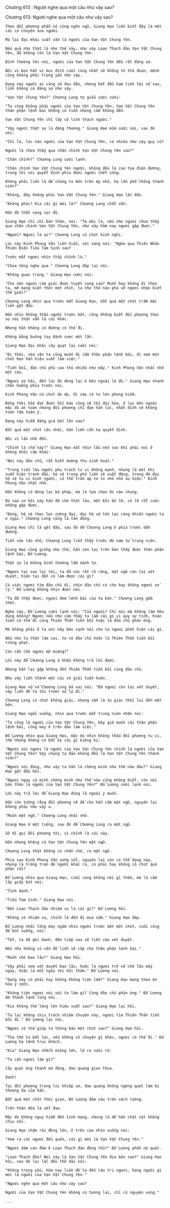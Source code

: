 




Chương 613 : Ngươi nghe qua một câu như vậy sao?


Chương 613: Ngươi nghe qua một câu như vậy sao?

	Theo đối phương phẫn nộ cùng ngôn ngữ, Giang Hạo liền biết đây là một cái có chuyện xưa người.

	Mà lại đại khái suất vẫn là người của Vạn Vật Chung Yên.

	Nếu quả như thật là như thế này, như vậy Loạn Thạch đảo Vạn Vật Chung Yên, đã không còn là Vạn Vật Chung Yên.

	Bình thường tới nói, người của Vạn Vật Chung Yên đều rất đáng sợ.

	Bởi vì bọn hắn vì mục đích cuối cùng nhất sẽ không từ thủ đoạn, mệnh cũng không phải trọng yếu như vậy.

	Dạng này người ai cũng sẽ đau đầu, nhưng bắt đầu ham tiền tài về sau, liền không có đáng sợ như vậy.

	"Vạn Vật Chung Yên?" Chương Long tự giễu cười cười:

	"Ta cũng không phải người của Vạn Vật Chung Yên, Vạn Vật Chung Yên thân phận lệnh bài không có tiền nhưng cầm không đến.

	Vạn Vật Chung Yên chỉ lấy có linh thạch người."

	"Vậy ngươi thật sự là đáng thương." Giang Hạo mỉm cười nói, sau đó nói:

	"Chỉ là, lúc nào người của Vạn Vật Chung Yên, có nhiều như vậy quy củ?

	Ngươi là chưa thấy qua chân chính Vạn Vật Chung Yên sao?"

	"Chân chính?" Chương Long cười lạnh:

	"Chân chính Vạn Vật Chung Yên người, không đều là cao tọa điện đường, trong lời nói quyết định phía dưới người chết sống.

	Không phải liền là để chúng ta bên trên ép nhỏ, hạ lấn phổ thông thành viên?"

	"Không, đây không phải Vạn Vật Chung Yên." Giang Hạo lắc đầu.

	"Không phải? Kia cái gì mới là?" Chương Long chất vấn.

	Hắn đã thất vọng cực độ.

	Giang Hạo chỉ chỉ bản thân, nói: "Ta mới là, nếu như ngươi chưa thấy qua chân chính Vạn Vật Chung Yên, như vậy hôm nay ngươi gặp được."

	"Ngươi? Ngươi là ai?" Chương Long có chút kinh nghi.

	Lúc này Kinh Phong Vân liền hiểu, vội vàng nói: "Nghe qua Thiên Nhân Thiên Diện Tiếu Tam Sinh sao?

	Trước mắt ngươi nhìn thấy chính là."

	"Chưa từng nghe qua." Chương Long đáp lại nói.

	"Không quan trọng." Giang Hạo cười nói:

	"Cho nên ngươi cảm giác được tuyệt vọng sao? Muốn hay không đi theo ta, mở mang kiến thức một chút, ta như thế nào phá vỡ ngươi nhận biết thế giới?"

	Chương Long nhìn qua trước mắt Giang Hạo, bất quá một chút trầm mặc liền gật đầu.

	Hắn nhìn không thấu người trước mắt, cũng không biết đối phương thực sự nói thật vẫn là cái khác.

	Nhưng hắn không có đường có thể đi.

	Không bằng buông tay đánh cược một lần.

	Giang Hạo đại khái cây quạt lại cười nói:

	"Đi thôi, vừa vặn ta cũng muốn đi cầm thân phận lệnh bài, đi xem một chút bọn hắn hiệu suất làm việc."

	"Tiền bối, đảo chủ phủ cao thủ nhiều như mây." Kinh Phong Vân nhắc nhở một câu.

	"Ngươi sợ hãi, đến lúc đó dừng lại ở bên ngoài là đủ." Giang Hạo nhanh chân hướng phía trước nói.

	Kinh Phong Vân có chút do dự, đi vào có to lớn phong hiểm.

	Đồng thời hắn đạt được hồi báo cũng sẽ tối đại hóa, ở lại bên ngoài mặc dù an toàn nhưng đối phương chỉ đạo hắn lúc, nhất định sẽ không toàn tâm toàn ý.

	Dạng này hiểm đáng giá bốc lên sao?

	Bất quá một chút cân nhắc, hắn liền cần hạ quyết định.

	Bởi vì lầu nhỏ đến.

	"Chính là chỗ này?" Giang Hạo mắt nhìn lầu nhỏ sau khí phái nơi ở không khỏi cảm khái:

	"Nơi này đảo chủ, rất biết hưởng thụ sinh hoạt."

	"Trong tiểu lâu người phụ trách tu vi không mạnh, nhưng là một khi xuất hiện tranh đấu, hộ vệ trong phủ liền sẽ xuất động, trong đó đại hộ vệ tu vi kinh người, có thể trấn áp to to nhỏ nhỏ sự kiện." Kinh Phong Vân nhắc nhở.

	Hắn không có dừng lại bộ pháp, mà là lựa chọn đi vào chung.

	Dù sao cơ hội này hắn đã chờ thật lâu, một khi bỏ lỡ, có lẽ rốt cuộc không gặp được.

	"Đúng, hộ vệ thực lực cường đại, đại hộ vệ tồn tại càng khiến người ta e ngại." Chương Long cũng là tán đồng.

	Giang Hạo chỉ là gật đầu, sau đó để Chương Long ở phía trước dẫn đường.

	Tiến vào lầu nhỏ, Chương Long liền thấy trước đó nam tử trung niên.

	Giang Hạo cũng giống như thế, hắn còn tại trên bàn thấy được thân phận lệnh bài, Đồ Lương.

	Thật sự là không bình thường lắm danh tự.

	"Ngươi tại sao lại tới, ta đã nói rất rõ ràng, mật ngữ còn tại xét duyệt, hiện tại đến có làm được cái gì?

	Có việc ngươi tìm đảo chủ đi, nhìn đảo chủ có cho hay không ngươi xử lý." Đồ Lương không nhịn được nói.

	"Ta đã thấy được, ngươi đem lệnh bài của ta bán." Chương Long gầm thét.

	Nghe vậy, Đồ Lương cười lạnh nói: "Của ngươi? Chỉ nói mà không làm hữu dụng không? Ngươi nếu như cảm thấy ta làm cái gì vi quy sự tình, hoàn toàn có thể đi cùng Thiên Thần tiền bối hoặc là đảo chủ phản ứng.

	Mà không phải ở ta nơi này bên cạnh nói cho ta ngươi phát hiện cái gì.

	Nếu như ta thật làm sai, tự có đảo chủ hoặc là Thiên Thần tiền bối trừng phạt.

	Còn cần chờ ngươi mở miệng?"

	Lời này để Chương Long á khẩu không trả lời được.

	Nhưng hắn lại gặp không đến Thiên Thần tiền bối cùng đảo chủ.

	Như vậy liền thành một cái vô giải tuần hoàn.

	Giang Hạo vỗ vỗ Chương Long bả vai nói: "Đã ngươi còn tại xét duyệt, vậy liền để ta tới trước xử lý đi."

	Chương Long có chút không giải, nhưng vẫn là tự giác thối lui đến một bên.

	Giang Hạo ngồi xuống, nhìn qua trước mắt trung niên nhân nói:

	"Ta cũng là người của Vạn Vật Chung Yên, bây giờ muốn cái thân phận lệnh bài, cũng may ở trên đảo làm việc."

	Đồ Lương nhìn qua Giang Hạo, mặc dù nhìn không thấu đối phương tu vi, thế nhưng không có bất kỳ cái gì kiêng kị:

	"Ngươi nói ngươi là người của Vạn Vật Chung Yên chính là người của Vạn Vật Chung Yên? Vậy chúng ta đảo không đều là Vạn Vật Chung Yên thành viên?"

	"Ngươi nói đúng, như vậy ta hẳn là chứng minh như thế nào đâu?" Giang Hạo gật đầu hỏi.

	"Ngươi ngay cả mình chứng minh như thế nào cũng không biết, còn nói bản thân là người của Vạn Vật Chung Yên?" Đồ Lương cười lạnh nói.

	Lời này trả lời để Giang Hạo đúng là ngoài ý muốn.

	Hắn còn tưởng rằng đối phương sẽ để cho hắn cầm mật ngữ, nguyên lai không phải như vậy a.

	"Muốn mật ngữ." Chương Long nhắc nhở.

	Giang Hạo ồ một tiếng, sau đó để Chương Long ra mật ngữ.

	Sở dĩ gọi đối phương tới, vì chính là cái này.

	Hắn nhưng không có Vạn Vật Chung Yên mật ngữ.

	Chương Long thật không có chần chờ, ra mật ngữ.

	Phía sau Kinh Phong Vân sửng sốt, nguyên lai còn có thể dạng này, nhưng là trắng trợn để người khác ra, có phải hay không có chút quá phận rồi?

	Đồ Lương nhìn qua Giang Hạo, cuối cùng không nói gì thêm, mà là cầm lấy giấy bút nói:

	"Tính danh."

	"Tiếu Tam Sinh." Giang Hạo nói.

	"Đến Loạn Thạch đảo nhiệm vụ là cái gì?" Đồ Lương hỏi.

	"Không có nhiệm vụ, chính là đến đi mua sắm." Giang Hạo đáp.

	Đồ Lương nhấc lông mày ngắm nhìn người trước mặt một chút, cuối cùng để bút xuống, nói:

	"Tốt, ta đã ghi danh, đến tiếp sau sẽ tiến vào xét duyệt.

	Nếu như không có vấn đề liền sẽ cấp cho thân phận lệnh bài."

	"Muốn chờ bao lâu?" Giang Hạo hỏi.

	"Vậy phải xem xét duyệt bao lâu, hoặc là ngươi trở về chờ lâu mấy ngày, hoặc là mỗi ngày tới hỏi thăm." Đồ Lương nói.

	"Dạng này có phải hay không không tiện lắm?" Giang Hạo mang theo ôn hòa ý cười.

	"Không tiện ngươi nói với ta làm gì? Cùng đảo chủ phản ứng." Đồ Lương âm thanh lạnh lùng nói.

	"Kia không thể tăng lên hiệu suất sao?" Giang Hạo lại hỏi.

	"Ta lại không chịu trách nhiệm chuyện này, ngươi tìm Thiên Thần tiền bối đi." Đồ Lương lại nói.

	"Ngươi có thể giúp ta thông báo một chút sao?" Giang Hạo hỏi.

	"Tha thứ ta bất lực, nếu không có chuyện gì khác, ngươi có thể đi." Đồ Lương hạ lệnh trục khách.

	"Kia" Giang Hạo nhếch miệng lên, lộ ra cười tà:

	"Ta cần ngươi làm gì?"

	Cây quạt ứng thanh mà động, đao quang giao thoa.

	Oanh!

	Tại đối phương trong lúc khiếp sợ, đao quang không ngừng quẹt làm bị thương da của hắn.

	Bất quá một chút thời gian, Đồ Lương đâm vào trên vách tường.

	Trên thân đều là vết đao.

	Mặc dù không nguy hiểm đến tính mạng, nhưng là để hắn chật vật không chịu nổi.

	Giang Hạo chậm rãi đứng lên, ở trên cao nhìn xuống nói:

	"Xem ra các ngươi đều quên, cái gì mới là Vạn Vật Chung Yên."

	"Ngươi dám can đảm ở Loạn Thạch đảo động thủ?" Đồ Lương phẫn nộ quát.

	"Loạn Thạch đảo? Nơi này là Vạn Vật Chung Yên địa bàn sao?" Giang Hạo hỏi, sau đó lại lắc đầu thở dài nói:

	"Không trọng yếu, hôm nay liền để ta đến cáo tri ngươi, hạng người gì mới là người của Vạn Vật Chung Yên."

	"Ngươi nghe qua một câu như vậy sao?

	Người của Vạn Vật Chung Yên không có tương lai, chỉ có nguyện vọng."

	...




